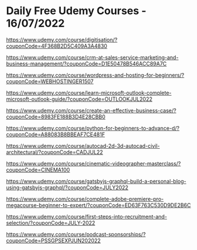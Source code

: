 # Daily Free Udemy Courses - 16/07/2022

https://www.udemy.com/course/digitisation/?couponCode=4F368B2D5C409A3A4830
https://www.udemy.com/course/crm-at-sales-service-marketing-and-business-management/?couponCode=D1E50478B546ACC89A7C
https://www.udemy.com/course/wordpress-and-hosting-for-beginners/?couponCode=WEBHOSTINGER1507
https://www.udemy.com/course/learn-microsoft-outlook-complete-microsoft-outlook-guide/?couponCode=OUTLOOKJUL2022
https://www.udemy.com/course/create-an-effective-business-case/?couponCode=8983FE188B3D4E28CBB0
https://www.udemy.com/course/python-for-beginners-to-advance-d/?couponCode=A88083B8BBEAF7CE481F
https://www.udemy.com/course/autocad-2d-3d-autocad-civil-architectural/?couponCode=CADJUL22
https://www.udemy.com/course/cinematic-videographer-masterclass/?couponCode=CINEMA100
https://www.udemy.com/course/gatsbyjs-graphql-build-a-personal-blog-using-gatsbyjs-graphql/?couponCode=JULY2022
https://www.udemy.com/course/complete-adobe-premiere-pro-megacourse-beginner-to-expert/?couponCode=ED63F763C530D9DE2B6C
https://www.udemy.com/course/first-steps-into-recruitment-and-selection/?couponCode=JULY-2022
https://www.udemy.com/course/podcast-sponsorships/?couponCode=PSSGPSEXPJUN202022
